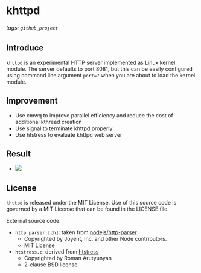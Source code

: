 # khttpd
###### tags: `github_project`
## Introduce
`khttpd` is an experimental HTTP server implemented as Linux kernel module.
The server defaults to port 8081, but this can be easily configured using
command line argument `port=?` when you are about to load the kernel module.

## Improvement
- Use cmwq to improve parallel efficiency and reduce the cost of additional kthread creation
- Use signal to terminate khttpd properly
- Use htstress to evaluate khttpd web server
## Result
- ![](https://i.imgur.com/snkPgFm.png)
## License

`khttpd` is released under the MIT License. Use of this source code is governed by
a MIT License that can be found in the LICENSE file. 

External source code:
* `http_parser.[ch]`: taken from [nodejs/http-parser](https://github.com/nodejs/http-parser)
  - Copyrighted by Joyent, Inc. and other Node contributors.
  - MIT License
* `htstress.c`: derived from [htstress](https://github.com/arut/htstress)
  - Copyrighted by Roman Arutyunyan
  - 2-clause BSD license